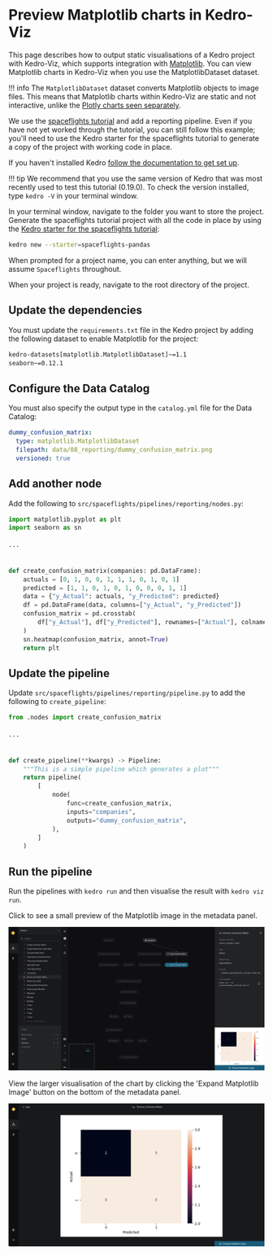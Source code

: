 # Preview Matplotlib charts in Kedro-Viz 

This page describes how to output static visualisations of a Kedro project with Kedro-Viz, which supports integration with [Matplotlib](https://matplotlib.org/). You can view Matplotlib charts in Kedro-Viz when you use the MatplotlibDataset dataset.


!!! info
    The `MatplotlibDataset` dataset converts Matplotlib objects to image files. This means that Matplotlib charts within Kedro-Viz are static and not interactive, unlike the [Plotly charts seen separately](./preview_plotly_datasets.md).

We use the [spaceflights tutorial](https://docs.kedro.org/en/stable/tutorial/spaceflights_tutorial.html) and add a reporting pipeline. Even if you have not yet worked through the tutorial, you can still follow this example; you'll need to use the Kedro starter for the spaceflights tutorial to generate a copy of the project with working code in place.

If you haven't installed Kedro [follow the documentation to get set up](https://docs.kedro.org/en/stable/get_started/install.html). 

!!! tip
    We recommend that you use the same version of Kedro that was most recently used to test this tutorial (0.19.0). To check the version installed, type `kedro -V` in your terminal window.

In your terminal window, navigate to the folder you want to store the project. Generate the spaceflights tutorial project with all the code in place by using the [Kedro starter for the spaceflights tutorial](https://github.com/kedro-org/kedro-starters/tree/main/spaceflights-pandas):


```bash
kedro new --starter=spaceflights-pandas
```

When prompted for a project name, you can enter anything, but we will assume `Spaceflights` throughout.

When your project is ready, navigate to the root directory of the project.


## Update the dependencies

You must update the `requirements.txt` file in the Kedro project by adding the following dataset to enable Matplotlib for the project:

```bash
kedro-datasets[matplotlib.MatplotlibDataset]~=1.1
seaborn~=0.12.1
```

## Configure the Data Catalog
You must also specify the output type in the `catalog.yml` file for the Data Catalog:

```yaml
dummy_confusion_matrix:
  type: matplotlib.MatplotlibDataset
  filepath: data/08_reporting/dummy_confusion_matrix.png
  versioned: true
```

## Add another node
Add the following to `src/spaceflights/pipelines/reporting/nodes.py`:

```python
import matplotlib.pyplot as plt
import seaborn as sn

...


def create_confusion_matrix(companies: pd.DataFrame):
    actuals = [0, 1, 0, 0, 1, 1, 1, 0, 1, 0, 1]
    predicted = [1, 1, 0, 1, 0, 1, 0, 0, 0, 1, 1]
    data = {"y_Actual": actuals, "y_Predicted": predicted}
    df = pd.DataFrame(data, columns=["y_Actual", "y_Predicted"])
    confusion_matrix = pd.crosstab(
        df["y_Actual"], df["y_Predicted"], rownames=["Actual"], colnames=["Predicted"]
    )
    sn.heatmap(confusion_matrix, annot=True)
    return plt
```

## Update the pipeline

Update `src/spaceflights/pipelines/reporting/pipeline.py` to add the following to `create_pipeline`:

```python
from .nodes import create_confusion_matrix

...


def create_pipeline(**kwargs) -> Pipeline:
    """This is a simple pipeline which generates a plot"""
    return pipeline(
        [
            node(
                func=create_confusion_matrix,
                inputs="companies",
                outputs="dummy_confusion_matrix",
            ),
        ]
    )
```

## Run the pipeline

Run the pipelines with `kedro run` and then visualise the result with `kedro viz run`.

Click to see a small preview of the Matplotlib image in the metadata panel.

![](./images/pipeline_visualisation_matplotlib.png)

View the larger visualisation of the chart by clicking the 'Expand Matplotlib Image' button on the bottom of the metadata panel.

![](./images/pipeline_visualisation_matplotlib_expand.png)
